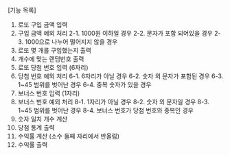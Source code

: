 [기능 목록]

1. 로또 구입 금액 입력
2. 구입 금액 예외 처리
   2-1. 1000원 이하일 경우
   2-2. 문자가 포함 되어있을 경우
   2-3. 1000으로 나누어 떨어지지 않을 경우
3. 로또 몇 개를 구입했는지 출력
4. 개수에 맞는 랜덤번호 출력
5. 로또 당첨 번호 입력 (6자리)
6. 당첨 번호 예외 처리
   6-1. 6자리가 아닐 경우
   6-2. 숫자 외 문자가 포함된 경우
   6-3. 1~45 범위를 벗어난 경우
   6-4. 중복 숫자가 있을 경우
7. 보너스 번호 입력 (1자리)
8. 보너스 번호 예외 처리
   8-1. 1자리가 아닐 경우
   8-2. 숫자 외 문자일 경우
   8-3. 1~45 범위를 벗어난 경우
   8-4. 보너스 번호가 당첨 번호와 중복인 경우
9. 숫자 일치 개수 계산
10. 당첨 통계 출력
11. 수익률 계산 (소수 둘째 자리에서 반올림)
12. 수익률 출력
